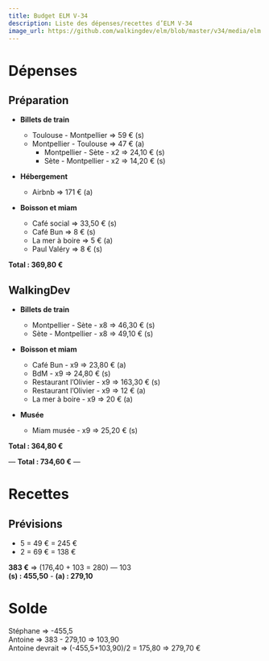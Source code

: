 ```yaml
---
title: Budget ELM V-34
description: Liste des dépenses/recettes d’ELM V-34
image_url: https://github.com/walkingdev/elm/blob/master/v34/media/elm.png?raw=true
---
```


# Dépenses

## Préparation

* **Billets de train**
  * Toulouse - Montpellier => 59 € (s)
  * Montpellier - Toulouse => 47 € (a)
	* Montpellier - Sète - x2 => 24,10 € (s)
	* Sète - Montpellier - x2 => 14,20 € (s)

* **Hébergement**
	* Airbnb => 171 € (a)

* **Boisson et miam**
	* Café social => 33,50 € (s)
	* Café Bun => 8 € (s)
	* La mer à boire => 5 € (a)
	* Paul Valéry => 8 € (s)

**Total : 369,80 €**

## WalkingDev

* **Billets de train**
	* Montpellier - Sète - x8 => 46,30 € (s)
	* Sète - Montpellier - x8 => 49,10 € (s)

* **Boisson et miam**
	* Café Bun - x9 => 23,80 € (a)
	* BdM - x9 => 24,80 € (s)
	* Restaurant l’Olivier - x9 => 163,30 € (s)
	* Restaurant l’Olivier - x9 => 12 € (a)
	* La mer à boire - x9 => 20 € (a)

* **Musée**
	* Miam musée - x9 => 25,20 € (s)

**Total : 364,80 €**

—
**Total : 734,60 €**
—


# Recettes

## Prévisions
* 5 = 49 € = 245 €
* 2 = 69 € = 138 €

**383 €** => (176,40 + 103 = 280) — 103  
**(s) : 455,50** - **(a) : 279,10**

# Solde
Stéphane => -455,5  
Antoine => 383 - 279,10 => 103,90  
Antoine devrait => (-455,5+103,90)/2 = 175,80 => 279,70 €  
